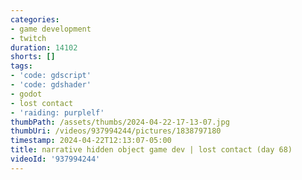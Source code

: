 ```yaml
---
categories:
- game development
- twitch
duration: 14102
shorts: []
tags:
- 'code: gdscript'
- 'code: gdshader'
- godot
- lost contact
- 'raiding: purplelf'
thumbPath: /assets/thumbs/2024-04-22-17-13-07.jpg
thumbUri: /videos/937994244/pictures/1838797180
timestamp: 2024-04-22T12:13:07-05:00
title: narrative hidden object game dev | lost contact (day 68)
videoId: '937994244'
---
```


